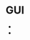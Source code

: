 # GUI

- [](http://nicolas.kruchten.com/content/2015/09/jupyter_pivottablejs/)
- [](https://towardsdatascience.com/master-python-through-building-real-world-applications-part-7-6b4b00fa5f27)
